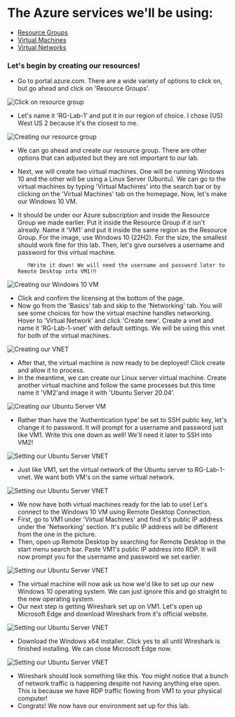# The Azure services we'll be using:
- [Resource Groups](https://learn.microsoft.com/en-us/azure/azure-resource-manager/management/manage-resource-groups-portal)
- [Virtual Machines](https://learn.microsoft.com/en-us/azure/virtual-machines/overview)
- [Virtual Networks](https://learn.microsoft.com/en-us/azure/virtual-network/virtual-networks-overview)

### Let's begin by creating our resources!

- Go to portal.azure.com. There are a wide variety of options to click on, but go ahead and click on 'Resource Groups'.

<p>
<img src="https://i.imgur.com/7krsaNf.jpg" alt="Click on resource group"/>
</p>

- Let's name it 'RG-Lab-1' and put it in our region of choice. I chose (US) West US 2 because it's the closest to me.

<p>
<img src="https://i.imgur.com/sKuqDgB.jpg" alt="Creating our resource group"/>
</p>

- We can go ahead and create our resource group. There are other options that can adjusted but they are not important to our lab.
- Next, we will create two virtual machines. One will be running Windows 10 and the other will be using a Linux Server (Ubuntu). We can go to the virtual machines by typing 'Virtual Machines' into the search bar or by clicking on the 'Virtual Machines' tab on the homepage. Now, let's make our Windows 10 VM.
- It should be under our Azure subscription and inside the Resource Group we made earlier. Put it inside the Resource Group if it isn't already. Name it 'VM1' and put it inside the same region as the Resource Group. For the image, use Windows 10 (22H2). For the size, the smallest should work fine for this lab. Then, let's give ourselves a username and password for this virtual machine.
    
         ‼️Write it down! We will need the username and password later to Remote Desktop into VM1!‼️
    
<p>
<img src="https://i.imgur.com/B0zB7nn.png" alt="Creating our Windows 10 VM"/>
</p>

- Click and confirm the licensing at the bottom of the page.
- Now go from the 'Basics' tab and skip to the 'Networking' tab. You will see some choices for how the virtual machine handles networking. Hover to 'Virtual Network' and click 'Create new'. Create a vnet and name it 'RG-Lab-1-vnet' with default settings. We will be using this vnet for both of the virtual machines.

<p>
<img src="https://i.imgur.com/n6hXrV1.png" alt="Creating our VNET"/>
</p>

- After that, the virtual machine is now ready to be deployed! Click create and allow it to process.
- In the meantime, we can create our Linux server virtual machine. Create another virtual machine and follow the same processes but this time name it 'VM2'and image it with 'Ubuntu Server 20.04'.

<p>
<img src="https://i.imgur.com/6CDP1nm.png" alt="Creating our Ubuntu Server VM"/>
</p>

- Rather than have the 'Authentication type' be set to SSH public key, let's change it to password. It will prompt for a username and password just like VM1. Write this one down as well! We'll need it later to SSH into VM2!

<p>
<img src="https://i.imgur.com/hSTqfiW.png" alt="Setting our Ubuntu Server VNET"/>
</p>

- Just like VM1, set the virtual network of the Ubuntu server to RG-Lab-1-vnet. We want both VM's on the same virtual network.
    

<p>
<img src="https://i.imgur.com/16Zmk36.png" alt="Setting our Ubuntu Server VNET"/>
</p>

- We now have both virtual machines ready for the lab to use! Let's connect to the Windows 10 VM using Remote Desktop Connection. 
- First, go to VM1 under 'Virtual Machines' and find it's public IP address under the 'Networking' section. It's public IP address will be different from the one in the picture.
- Then, open up Remote Desktop by searching for Remote Desktop in the start menu search bar. Paste VM1's public IP address into RDP. It will now prompt you for the username and password we set earlier.

<p>
<img src="https://i.imgur.com/N8QRGC0.png" alt="Setting our Ubuntu Server VNET"/>
</p>

- The virtual machine will now ask us how we'd like to set up our new Windows 10 operating system. We can just ignore this and go straight to the new operating system. 
- Our next step is getting Wireshark set up on VM1. Let's open up Microsoft Edge and download Wireshark from it's official website.

<p>
<img src="https://i.imgur.com/N8QRGC0.png" alt="Setting our Ubuntu Server VNET"/>
</p>

- Download the Windows x64 installer. Click yes to all until Wireshark is finished installing. We can close Microsoft Edge now.

<p>
<img src="https://i.imgur.com/ZooJt9R.png" alt="Setting our Ubuntu Server VNET"/>
</p>

- Wireshark should look something like this. You might notice that a bunch of network traffic is happening despite not having anything else open. This is because we have RDP traffic flowing from VM1 to your physical computer!
- Congrats! We now have our environment set up for this lab.

